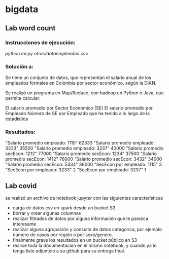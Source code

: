 # bigdata

## Lab word count

### Instrucciones de ejecución:

*python mr.py otros/dataempleados.csv*

### Solución a:
Se tiene un conjunto de datos, que representan el salario anual de los empleados formales en Colombia por sector económico, según la DIAN.

Se realizó un programa en Map/Reduce, con hadoop en Python o Java, que permite calcular:

El salario promedio por Sector Económico (SE)
El salario promedio por Empleado
Número de SE por Empleado que ha tenido a lo largo de la estadística

### Resultados:

"Salario promedio empleado: 1115"       62333
"Salario promedio empleado: 3233"       35500
"Salario promedio empleado: 3237"       40000
"Salario promedio secEcon: 1212"        77000
"Salario promedio secEcon: 1234"        37500
"Salario promedio secEcon: 1412"        76000
"Salario promedio secEcon: 3432"        34000
"Salario promedio secEcon: 5434"        36000
"SecEcon por empleado: 1115"    3
"SecEcon por empleado: 3233"    2
"SecEcon por empleado: 3237"    1

## Lab covid

se realizó un archivo de notebook jupyter con las siguientes características

- carga de datos csv en spark desde un bucket S3.
- borrar y crear algunas columnas
- realizar filtrados de datos por alguna información que le parezca interesante
- realizar alguna agrupación y consulta de datos categorica, por ejemplo número de casos por región o por sexo/genero.
- finalmente grave los resultados en un bucket público en S3
- realice toda la documentación en el mismo notebook, y cuando ya lo tenga listo adjuntelo a su github para su entrega final.

